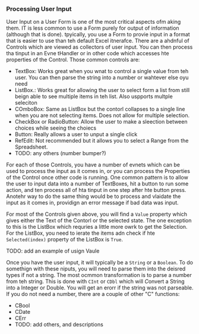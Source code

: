 ### Processing User Input

User Input on a User Form is one of the most critical aspects ofm aking them. IT is less common to use a Form purely for output of information (although that is done).  tpyically, you use a Form to provie input in a format that is easier to use than teh default Excel itnerafce.  There are a ahdnful of Controls which are viewed as collectors of user input.  You can then process tha tinput in an Evne tHandler or in other code which accesses hte properties of the Control.  Those common controls are:

* TextBox: Works great when you wnat to control a single value from teh user.  You can then parse the string into a number or wahtever else oyu need
* ListBox.: Works great for allowing the user to select form a list from still beign able to see multiple items in teh list.  Also uspports multple seleciton
* COmboBox: Same as ListBox but the contorl collapses to a single line when you are not selecting items.  Does not allow for multiple selection.
* CheckBox or RadioButton: Allow the user to make a sleection between choices while seeing the choiecs
* Button: Really allows a user to unput a single click
* RefEdit: Not recommended but it allows you to select a Range from the Spreadsheet.
* TODO: any others (number bumper?)

For each of those Controls, you have a number of evnets which can be used to process the input as it comes in, or you can process the Properties of the Control once other code is running.  One common pattern is to allow the user to input data into a number of TextBoxes, hit a button to run some action, and ten process all of hta tinput in one step after hte button press.  Anotehr way to do the same thing would be to process and vlaidate the input as it comes in, providign an error message if bad data was input.

For most of the Controls given above, you will find a `Value` property which gives either the Text of the Contorl or the selected state.  The one exception to this is the ListBox which requries a little more owrk to get the Selection.  For the ListBox, you need to ierate the items adn check if hte `Selected(index)` property of the ListBox is `True`.

TODO: add an example of usign Vaule

Once you have the user input, it will typically be a `String` or a `Boolean`.  To do somethign with these niputs, you will need to parse them into the deisred types if not a string.  The most ocmmon transformation is to parse a number from teh string. This is done with `CInt` or `CDbl` which will *C*onvert a String into a Integer or Double.  You will get an erorr if the string was not parseable.  If you do not need a number, there are a couple of other "C" functions:

* CBool
* CDate
* CErr
* TODO: add others, and descriptions

